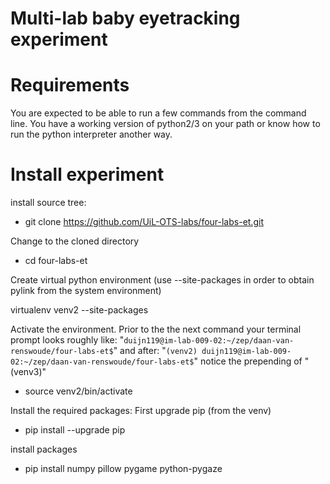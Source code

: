 # Multi-lab baby eyetracking experiment

# Requirements
You are expected to be able to run a few commands from the command line. You
have a working version of python2/3 on your path or know how to run the
python interpreter another way.

# Install experiment

install source tree:

- git clone https://github.com/UiL-OTS-labs/four-labs-et.git

Change to the cloned directory

- cd four-labs-et

Create virtual python environment (use --site-packages in order to obtain pylink
from the system environment)

virtualenv venv2 --site-packages

Activate the environment. Prior to the the next command your terminal prompt
looks roughly like:
"`duijn119@im-lab-009-02:~/zep/daan-van-renswoude/four-labs-et$`"
and after:
"`(venv2) duijn119@im-lab-009-02:~/zep/daan-van-renswoude/four-labs-et$`"
notice the prepending of "(venv3)"

- source venv2/bin/activate

Install the required packages:
First upgrade pip (from the venv)

- pip install --upgrade pip

install packages

- pip install numpy pillow pygame python-pygaze